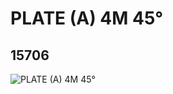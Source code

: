 # PLATE (A)  4M 45°
## 15706
![PLATE (A)  4M 45°](https://lc-www-live-s.legocdn.com/media/bricks/5/2/6054852.jpg)